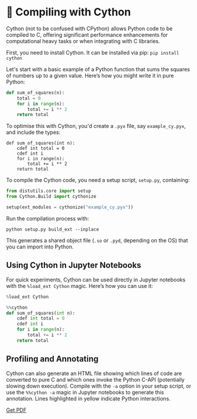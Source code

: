 # 💨 Compiling with Cython

Cython (not to be confused with CPython) allows Python code to be compiled to C, offering significant performance enhancements for computational heavy tasks or when integrating with C libraries. 

First, you need to install Cython. It can be installed via pip: `pip install cython`

Let's start with a basic example of a Python function that sums the squares of numbers up to a given value. Here’s how you might write it in pure Python:

```python
def sum_of_squares(n):
    total = 0
    for i in range(n):
        total += i ** 2
    return total
```

To optimise this with Cython, you'd create a `.pyx` file, say `example_cy.pyx`, and include the types:

```cython
def sum_of_squares(int n):
    cdef int total = 0
    cdef int i
    for i in range(n):
        total += i ** 2
    return total
```

To compile the Cython code, you need a setup script, `setup.py`, containing:

```python
from distutils.core import setup
from Cython.Build import cythonize

setup(ext_modules = cythonize("example_cy.pyx"))
```

Run the compilation process with:

```shell
python setup.py build_ext --inplace
```

This generates a shared object file (`.so` or `.pyd`, depending on the OS) that you can import into Python.

## Using Cython in Jupyter Notebooks

For quick experiments, Cython can be used directly in Jupyter notebooks with the `%load_ext Cython` magic. Here’s how you can use it:

```python
%load_ext Cython

%%cython
def sum_of_squares(int n):
    cdef int total = 0
    cdef int i
    for i in range(n):
        total += i ** 2
    return total
```

## Profiling and Annotating

Cython can also generate an HTML file showing which lines of code are converted to pure C and which ones invoke the Python C-API (potentially slowing down execution). Compile with the `-a` option in your setup script, or use the `%%cython -a` magic in Jupyter notebooks to generate this annotation. Lines highlighted in yellow indicate Python interactions.



[Get PDF](https://makepythonfaster.gumroad.com/l/get)
